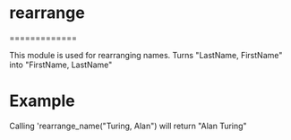 # rearrange
=============

This module is used for rearranging names.
Turns "LastName, FirstName" into "FirstName, LastName"

# Example

Calling 'rearrange_name("Turing, Alan") will return "Alan Turing"

